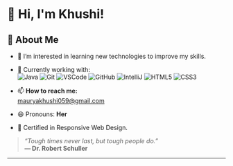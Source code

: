 # 👋 Hi, I'm Khushi!

## 🚀 About Me
- 👀 I’m interested in learning new technologies to improve my skills.
- 🌱 Currently working with:  
  ![Java](https://img.shields.io/badge/-Java-007396?logo=java&logoColor=white&style=flat) 
  ![Git](https://img.shields.io/badge/-Git-F05032?logo=git&logoColor=white&style=flat)
  ![VSCode](https://img.shields.io/badge/-VSCode-007ACC?logo=visualstudiocode&logoColor=white&style=flat)
  ![GitHub](https://img.shields.io/badge/-GitHub-181717?logo=github&logoColor=white&style=flat)
  ![IntelliJ](https://img.shields.io/badge/-IntelliJ%20IDEA-000000?logo=intellijidea&logoColor=white&style=flat)
  ![HTML5](https://img.shields.io/badge/-HTML5-E34F26?logo=html5&logoColor=white&style=flat)
  ![CSS3](https://img.shields.io/badge/-CSS3-1572B6?logo=css3&logoColor=white&style=flat)

- 📫 **How to reach me:**  
  [mauryakhushi059@gmail.com](mailto:mauryakhushi059@gmail.com)

- 😄 Pronouns: **Her**
- 📜 Certified in Responsive Web Design.




> *“Tough times never last, but tough people do.”*  
> **— Dr. Robert Schuller**

---
